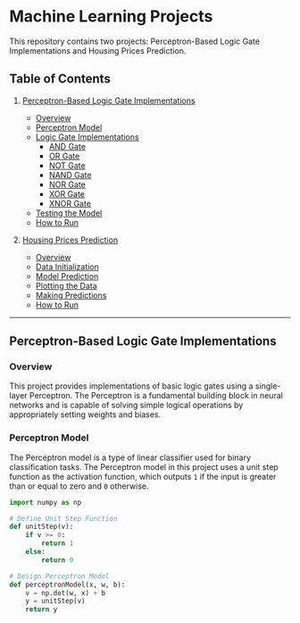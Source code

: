 # Machine Learning Projects

This repository contains two projects: Perceptron-Based Logic Gate Implementations and Housing Prices Prediction.

## Table of Contents

1. [Perceptron-Based Logic Gate Implementations](#perceptron-based-logic-gate-implementations)
   - [Overview](#overview-1)
   - [Perceptron Model](#perceptron-model)
   - [Logic Gate Implementations](#logic-gate-implementations)
     - [AND Gate](#and-gate)
     - [OR Gate](#or-gate)
     - [NOT Gate](#not-gate)
     - [NAND Gate](#nand-gate)
     - [NOR Gate](#nor-gate)
     - [XOR Gate](#xor-gate)
     - [XNOR Gate](#xnor-gate)
   - [Testing the Model](#testing-the-model)
   - [How to Run](#how-to-run-1)

2. [Housing Prices Prediction](#housing-prices-prediction)
   - [Overview](#overview-2)
   - [Data Initialization](#data-initialization)
   - [Model Prediction](#model-prediction)
   - [Plotting the Data](#plotting-the-data)
   - [Making Predictions](#making-predictions)
   - [How to Run](#how-to-run-2)

---

## Perceptron-Based Logic Gate Implementations

### Overview

This project provides implementations of basic logic gates using a single-layer Perceptron. The Perceptron is a fundamental building block in neural networks and is capable of solving simple logical operations by appropriately setting weights and biases.

### Perceptron Model

The Perceptron model is a type of linear classifier used for binary classification tasks. The Perceptron model in this project uses a unit step function as the activation function, which outputs `1` if the input is greater than or equal to zero and `0` otherwise.

```python
import numpy as np

# Define Unit Step Function
def unitStep(v):
    if v >= 0:
        return 1
    else:
        return 0

# Design Perceptron Model
def perceptronModel(x, w, b):
    v = np.dot(w, x) + b
    y = unitStep(v)
    return y

